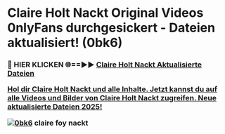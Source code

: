 # Claire Holt Nackt Original Videos 0nlyFans durchgesickert - Dateien aktualisiert! (0bk6)

<h3>🔴 HIER KLICKEN 🌐==►► <a href="https://tinyurl.com/h6vf6nb8" rel="nofollow">Claire Holt Nackt Aktualisierte Dateien

Hol dir Claire Holt Nackt und alle Inhalte. Jetzt kannst du auf alle Videos und Bilder von Claire Holt Nackt zugreifen. Neue aktualisierte Dateien 2025!

[![0bk6](https://i.imgur.com/sD4kR3V.gif)](https://tinyurl.com/h6vf6nb8)
claire foy nackt